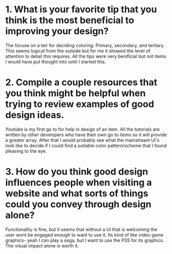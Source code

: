 # 1. What is your favorite tip that you think is the most beneficial to improving your design?

The focuse on a teir for deciding coloring. Primary, secondary, and tertiary. This seems logical from the outside but for me it showed the level of attention to detail this requires. All the tips were very benificial but not items I would have put thought into until I started this.

# 2. Compile a couple resources that you think might be helpful when trying to review examples of good design ideas.

Youtube is my first go to for help in design of an item. All the tutorials are written by other developers who have their own go to items so it will provide a greater array.
After that I would probably see what the mainstream UI's look like to decide if I could find a sutiable color pattern/scheme that I found pleasing to the eye.

# 3. How do you think good design influences people when visiting a website and what sorts of things could you convey through design alone?

Functionality is fine, but it seems that without a UI that is welcoming the user wont be engaged enough to want to use it. Its kind of like video game graphics- yeah I can play a sega, but I want to use the PS5 for its graphics. The visual impact alone is worth it.
